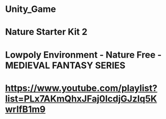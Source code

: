 # Unity_Game
# Nature Starter Kit 2
# Lowpoly Environment - Nature Free - MEDIEVAL FANTASY SERIES
# https://www.youtube.com/playlist?list=PLx7AKmQhxJFaj0IcdjGJzIq5KwrIfB1m9
